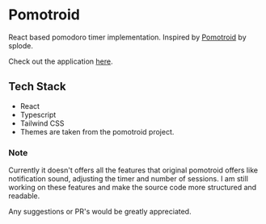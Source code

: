 # Pomotroid

React based pomodoro timer implementation. Inspired by [Pomotroid](https://splode.github.io/pomotroid/) by splode.

Check out the application [here](https://pomotroid.pages.dev/).

## Tech Stack

* React 
* Typescript
* Tailwind CSS
* Themes are taken from the pomotroid project.

### Note

Currently it doesn't offers all the features that original pomotroid offers like notification sound, adjusting the timer and number of sessions. I am still working on these features and make the source code more structured and readable.

Any suggestions or PR's would be greatly appreciated.


